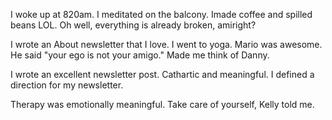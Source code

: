 I woke up at 820am. I meditated on the balcony. Imade coffee and spilled beans LOL. Oh well, everything is already broken, amiright?

I wrote an About newsletter that I love. I went to yoga. Mario was awesome. He said "your ego is not your amigo." Made me think of Danny. 

I wrote an excellent newsletter post. Cathartic and meaningful. I defined a direction for my newsletter. 

Therapy was emotionally meaningful. Take care of yourself, Kelly told me. 
